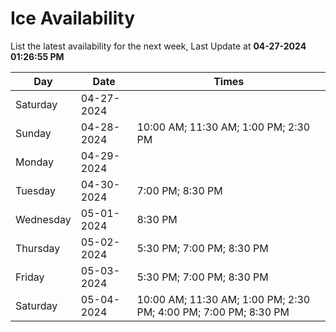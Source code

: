 # Ice Availability

List the latest availability for the next week, Last Update at **04-27-2024 01:26:55 PM**

| Day         | Date        | Times       |
| ----------- | ----------- | ----------- |
|Saturday|04-27-2024||
|Sunday|04-28-2024|10:00 AM; 11:30 AM; 1:00 PM; 2:30 PM|
|Monday|04-29-2024||
|Tuesday|04-30-2024|7:00 PM; 8:30 PM|
|Wednesday|05-01-2024|8:30 PM|
|Thursday|05-02-2024|5:30 PM; 7:00 PM; 8:30 PM|
|Friday|05-03-2024|5:30 PM; 7:00 PM; 8:30 PM|
|Saturday|05-04-2024|10:00 AM; 11:30 AM; 1:00 PM; 2:30 PM; 4:00 PM; 7:00 PM; 8:30 PM|
